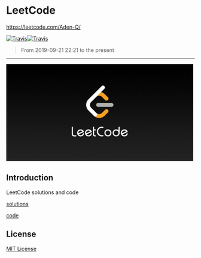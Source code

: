# LeetCode

https://leetcode.com/Aden-Q/

[![Travis](https://img.shields.io/badge/language-C++-green.svg)]()[![Travis](https://img.shields.io/badge/language-python-blue.svg)]()

>   From 2019-09-21 22:21 to the present

---

![](https://raw.githubusercontent.com/Aden-Q/blogImages/main/img/202204212149210.jpeg)

## Introduction

LeetCode solutions and code

[solutions](./docs)

[code](./src)

</a>

## License

[MIT License](./LICENSE)
